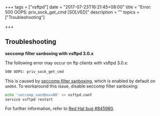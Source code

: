 +++
tags = ["vsftpd"]
date = "2017-07-23T16:21:45+08:00"
title = "Error: 500 OOPS: priv_sock_get_cmd [SOLVED]"
description = ""
topics = ["Troubleshooting"]

+++

## Troubleshooting

**seccomp filter sanboxing with vsftpd 3.0.x**

The following error may occur on ftp clients with vsftpd 3.0.x:

```sh
500 OOPS: priv_sock_get_cmd
```

This is caused by [seccomp filter sanboxing](http://en.wikipedia.org/wiki/Seccomp), which is enabled by default on `amd64`. To workaround this issue, disable seccomp filter sanboxing:

```sh
echo 'seccomp_sandbox=NO' >> vsftpd.conf
service vsftpd restart
```

For further information, refer to [Red Hat bug #845980](https://bugzilla.redhat.com/show_bug.cgi?id=845980).
